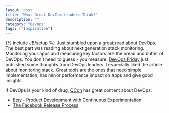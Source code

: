 ```yaml
---
layout: post
title: "What Great DevOps Leaders Think?"
description: ""
category: "DevOps"
tags: ["Inspiration"]
---
```

{% include JB/setup %}
Just stumbled upon a great read about DevOps. The best part was reading about next generation stack monitoring. Monitoring your apps and measuring key factors are the bread and butter of DevOps. You don't need to guess - you measure. 
[DevOps Friday] just published some thoughts from DevOps leaders. I especially liked the article about monitoring stack. Great tools are the ones that need simple implementation, has minor performance impact on apps and give good insights.

If DevOps is your kind of drug, [QCon] has great content about DevOps:

- [Etsy - Product Development with Continuous Experimentation] 
- [The Facebook Release Process]


[QCon]: http://www.qconferences.com/
[Etsy - Product Development with Continuous Experimentation]: http://www.infoq.com/presentations/Etsy-Deployment
[The Facebook Release Process]: http://www.infoq.com/presentations/Facebook-Release-Process
[DevOps Friday]: http://devopsfriday.com/devops120413.pdf